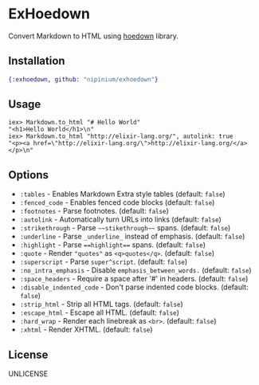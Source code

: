 # ExHoedown

Convert Markdown to HTML using [hoedown](https://github.com/hoedown/hoedown) library.

## Installation

```elixir
{:exhoedown, github: "nipinium/exhoedown"}
```

## Usage

```iex
iex> Markdown.to_html "# Hello World"
"<h1>Hello World</h1>\n"
iex> Markdown.to_html "http://elixir-lang.org/", autolink: true
"<p><a href=\"http://elixir-lang.org/\">http://elixir-lang.org/</a></p>\n"
```

## Options

* `:tables` - Enables Markdown Extra style tables (default: `false`)
* `:fenced_code` - Enables fenced code blocks (default: `false`)
* `:footnotes` - Parse footnotes. (default: `false`)
* `:autolink` - Automatically turn URLs into links (default: `false`)
* `:strikethrough` - Parse `~~stikethrough~~` spans. (default: `false`)
* `:underline` - Parse `_underline_` instead of emphasis. (default: `false`)
* `:highlight` - Parse `==highlight==` spans. (default: `false`)
* `:quote` - Render `"quotes"` as `<q>quotes</q>`. (default: `false`)
* `:superscript` - Parse `super^script`. (default: `false`)
* `:no_intra_emphasis` - Disable `emphasis_between_words.` (default: `false`)
* `:space_headers` - Require a space after '#' in headers. (default: `false`)
* `:disable_indented_code` - Don't parse indented code blocks. (default: `false`)
* `:strip_html` - Strip all HTML tags. (default: `false`)
* `:escape_html` - Escape all HTML. (default: `false`)
* `:hard_wrap` - Render each linebreak as `<br>`. (default: `false`)
* `:xhtml` - Render XHTML. (default: `false`)

## License

UNLICENSE
